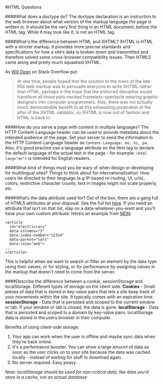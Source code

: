 #HTML Questions

####What does a doctype do? 
The doctype declaration is an instruction to the web browser about what version of the markup language the page is written in. It should be the very first thing in an HTML document, before the HTML tag. While it may look like it, is not an HTML tag.

####What's the difference between HTML and XHTML?
XHTML is HTML with a stricter markup. It provides more precise standards and specifications for how a site’s data is broken down and transmitted and therefore solved some cross-browser compatibility issues. Then HTML5 came along and pretty much squashed XHTML.

As [Will Dean](http://stackoverflow.com/users/987/will-dean) on Stack Overflow put:
> At one time, people hoped that the solution to the mess of the late 90s web markup was to persuade everyone to write XHTML rather than HTML, perhaps in the hope that the enforced discipline would transform all those polo-necked frameless-spectacle wearing graphic designers into computer programmers. Alas, there was not actually much demonstrable benefit to all this exhausting prostration at the altar of the XHTML validator, so XHTML is now out of fashion and HTML is back in.

####How do you serve a page with content in multiple languages?
The HTTP Content-Language header can be used to provide metadata about the intended audience of the page. Set your server to send the information in the HTTP Content-Language header as `Content-Language: en, hi, pa`. Also, it's good practice use a language attribute on the html tag to declare the default language of the actual text in the page - for example: `<html lang="en">` is intended for English readers.

####What kind of things must you be wary of when design or developing for multilingual sites?
Things to think about for internationalization: How users be directed to their language (e.g IP-based re-routing, UI, urls), colors, restrictive character counts, text in images might not scale properly, etc.

####What’s the data attribute used for?
Out of the box, there are a gang full of HTML5 attributes at your disposal. See the full list [here](https://developer.mozilla.org/en-US/docs/Web/HTML/Attributes). If you need an attribute that isn’t on that list, slap on a data-whatever-you-want and you’ll have your own custom attribute. Here’s an example from [MDN](https://developer.mozilla.org/en-US/docs/Learn/HTML/Howto/Use_data_attributes):
```
<article
  id="electriccars"
  data-columns="3"
  data-index-number="12314"
  data-parent="cars"
  data-role="web">
...
</article>
```
This is helpful when we want to search or filter an element by the data type using their values, or for styling, or for performance by assigning values in the markup that doesn't need to come from the server. 

####Describe the difference between a cookie, sessionStorage and localStorage. Different types of storage on the client side.
**Cookies** - Small pieces of data that is stored in key-value pairs that lets a site keep track of your movements within the site. It typically comes with an expiration time. **sessionStorage** - Data that is persisted and scoped to the current window or tab. If your window or tab is closed, the data is gone. **localStorage** - Data that is persisted and scoped to a domain by key-value pairs. localStorage data is stored in the users browser in their computer. 

Benefits of using client-side storage. 
1. Your app can work when the user is offline and maybe sync data when they're back online. 
2. It's a performance booster. You can show a large amount of data as soon as the user clicks on to your site because the data was cached locally - instead of waiting for stuff to download again. 
3. No server required. Easy peasy.

*Note: localStorage should be used for non-critical data, like data you'd store in a cache, not an actual database*
